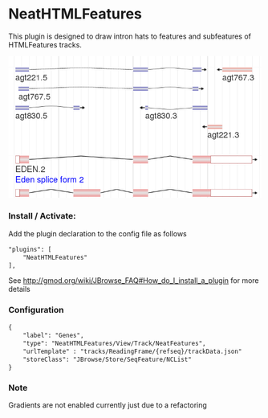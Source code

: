 # NeatHTMLFeatures

This plugin is designed to draw intron hats to features and subfeatures of HTMLFeatures tracks.

![](img/example.png?raw=true)



### Install / Activate:

Add the plugin declaration to the config file as follows

    "plugins": [
        "NeatHTMLFeatures"
    ],


See http://gmod.org/wiki/JBrowse_FAQ#How_do_I_install_a_plugin for more details


### Configuration

    {
        "label": "Genes",
        "type": "NeatHTMLFeatures/View/Track/NeatFeatures",
        "urlTemplate" : "tracks/ReadingFrame/{refseq}/trackData.json"
        "storeClass": "JBrowse/Store/SeqFeature/NCList"
    }


### Note

Gradients are not enabled currently just due to a refactoring
